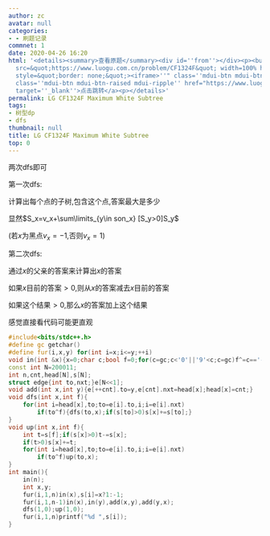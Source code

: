 ```yaml
---
author: zc
avatar: null
categories:
- - 刷题记录
commnet: 1
date: 2020-04-26 16:20
html: '<details><summary>查看原题</summary><div id=''from''></div><p><button onclick="document.getElementById(''from'').innerHTML=''<iframe
  src=&quot;https://www.luogu.com.cn/problem/CF1324F&quot; width=100% height=800px
  style=&quot;border: none;&quot;><iframe>''" class=''mdui-btn mdui-btn-raised mdui-ripple''>点击加载</button><a
  class=''mdui-btn mdui-btn-raised mdui-ripple'' href="https://www.luogu.com.cn/problem/CF1324F"
  target=''_blank''>点击跳转</a><p></details>'
permalink: LG CF1324F Maximum White Subtree
tags:
- 树型dp
- dfs
thumbnail: null
title: LG CF1324F Maximum White Subtree
top: 0
---
```

两次dfs即可

第一次dfs: 

计算出每个点的子树,包含这个点,答案最大是多少

显然$S_x=v_x+\sum\limits_{y\in son_x} [S_y>0]S_y$

(若$x$为黑点$v_x=-1$,否则$v_x=1$)

第二次dfs:

通过$x$的父亲的答案来计算出$x$的答案

如果$x$目前的答案$>0$,则从$x$的答案减去$x$目前的答案

如果这个结果$>0$,那么$x$的答案加上这个结果

感觉直接看代码可能更直观
```cpp
#include<bits/stdc++.h>
#define gc getchar()
#define fur(i,x,y) for(int i=x;i<=y;++i)
void in(int &x){x=0;char c;bool f=0;for(c=gc;c<'0'||'9'<c;c=gc)f^=c=='-';for(x=c-48,c=gc;'0'<=c&&c<='9';x=x*10+c-48,c=gc);if(f)x=-x;}
const int N=200011;
int n,cnt,head[N],s[N];
struct edge{int to,nxt;}e[N<<1];
void add(int x,int y){e[++cnt].to=y,e[cnt].nxt=head[x];head[x]=cnt;}
void dfs(int x,int f){
    for(int i=head[x],to;to=e[i].to,i;i=e[i].nxt)
        if(to^f){dfs(to,x);if(s[to]>0)s[x]+=s[to];}
}
void up(int x,int f){
    int t=s[f];if(s[x]>0)t-=s[x];
    if(t>0)s[x]+=t;
    for(int i=head[x],to;to=e[i].to,i;i=e[i].nxt)
        if(to^f)up(to,x);
}
int main(){
    in(n);
    int x,y;
    fur(i,1,n)in(x),s[i]=x?1:-1;
    fur(i,1,n-1)in(x),in(y),add(x,y),add(y,x);
    dfs(1,0);up(1,0);
    fur(i,1,n)printf("%d ",s[i]);
}
```
